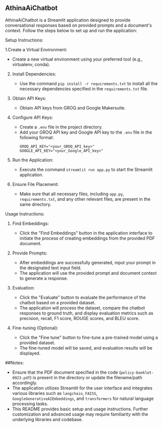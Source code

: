 ## AthinaAiChatbot

AthinaAiChatbot is a Streamlit application designed to provide conversational responses based on provided prompts and a document's context. Follow the steps below to set up and run the application:

 Setup Instructions:

1.Create a Virtual Environment:
   - Create a new virtual environment using your preferred tool (e.g., virtualenv, conda).

2. Install Dependencies:
   - Use the command `pip install -r requirements.txt` to install all the necessary dependencies specified in the `requirements.txt` file.

3. Obtain API Keys:
   - Obtain API keys from GROQ and Google Makersuite.
   
4. Configure API Keys:
   - Create a `.env` file in the project directory.
   - Add your GROQ API key and Google API key to the `.env` file in the following format:
     ```
     GROQ_API_KEY="<your_GROQ_API_key>"
     GOOGLE_API_KEY="<your_Google_API_key>"
     ```

5. Run the Application:
   - Execute the command `streamlit run app.py` to start the Streamlit application.

6. Ensure File Placement:
   - Make sure that all necessary files, including `app.py`, `requirements.txt`, and any other relevant files, are present in the same directory.

Usage Instructions:

1. Find Embeddings:
   - Click the "Find Embeddings" button in the application interface to initiate the process of creating embeddings from the provided PDF document.

2. Provide Prompts:
   - After embeddings are successfully generated, input your prompt in the designated text input field.
   - The application will use the provided prompt and document context to generate a response.

3. Evaluation:
   - Click the "Evaluate" button to evaluate the performance of the chatbot based on a provided dataset.
   - The application will process the dataset, compare the chatbot responses to ground truth, and display evaluation metrics such as precision, recall, F1 score, ROUGE scores, and BLEU score.

4. Fine-tuning (Optional):
   - Click the "Fine tune" button to fine-tune a pre-trained model using a provided dataset.
   - The fine-tuned model will be saved, and evaluation results will be displayed.

##Notes:

- Ensure that the PDF document specified in the code (`policy-booklet-0923.pdf`) is present in the directory or update the filename/path accordingly.
- The application utilizes Streamlit for the user interface and integrates various libraries such as `langchain`, `FAISS`, `GoogleGenerativeAIEmbeddings`, and `transformers` for natural language processing tasks.
- This README provides basic setup and usage instructions. Further customization and advanced usage may require familiarity with the underlying libraries and codebase.
